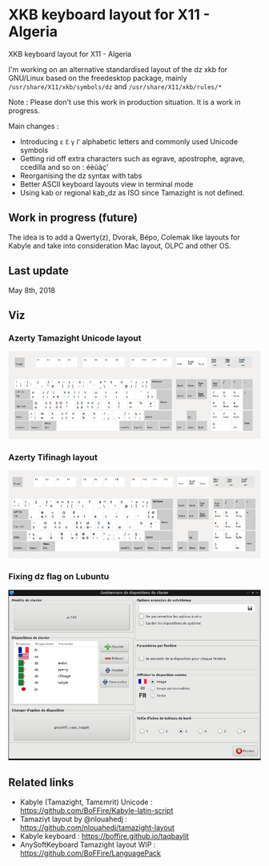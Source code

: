 # XKB keyboard layout for X11 - Algeria
XKB keyboard layout for X11 - Algeria

I'm working on an alternative standardised layout of the dz xkb for GNU/Linux based on the freedesktop package, mainly `/usr/share/X11/xkb/symbols/dz` and `/usr/share/X11/xkb/rules/*`

Note : Please don't use this work in production situation. It is a work in progress.

Main changes :

- Introducing `ɛ` `Ɛ` `γ` `Γ` alphabetic letters and commonly used Unicode symbols
- Getting rid off extra characters such as egrave, apostrophe, agrave, ccedilla and so on : éèùàç'
- Reorganising the dz syntax with tabs
- Better ASCII keyboard layouts view in terminal mode
- Using kab or regional kab_dz as ISO since Tamazight is not defined.

## Work in progress (future)

The idea is to add a Qwerty(z), Dvorak, Bépo, Colemak like layouts for Kabyle and take into consideration Mac layout, OLPC and other OS.

## Last update

May 8th, 2018

## Viz
### Azerty Tamazight Unicode layout

![Azerty Tamazight Layout](/img/kab_layout.png)

### Azerty Tifinagh layout
![Azerty Tifinagh Layout](/img/ber_layout.png)

### Fixing dz flag on Lubuntu
![Lubuntu dz flag](/img/lubuntu_flag.png)

## Related links
- Kabyle (Tamazight, Tamɛmrit) Unicode : https://github.com/BoFFire/Kabyle-latin-script
- Tamaziγt layout by @nlouahedj : https://github.com/nlouahedj/tamazight-layout
- Kabyle keyboard : https://boffire.github.io/taqbaylit
- AnySoftKeyboard Tamazight layout WIP : https://github.com/BoFFire/LanguagePack
